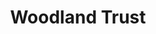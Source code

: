 ---
layout: link
link_url: https://www.woodlandtrust.org.uk/
title: Woodland Trust
source: Woodland Trust
card: 
petal: Thriving Biodiversity
task: 
---